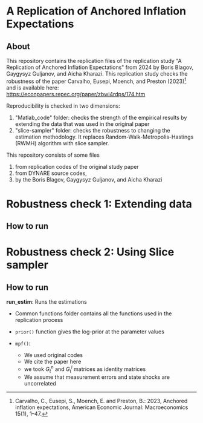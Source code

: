 # A Replication of Anchored Inflation Expectations

## About

This repository contains the replication files of the replication study "A Replication of Anchored Inflation Expectations" from 2024 by Boris Blagov, Gaygysyz Guljanov, and Aicha Kharazi. This replication study checks the robustness of the paper Carvalho, Eusepi, Moench, and Preston (2023)[^1] and is available here: https://econpapers.repec.org/paper/zbwi4rdps/174.htm

[^1]: Carvalho, C., Eusepi, S., Moench, E. and Preston, B.: 2023, Anchored inflation expectations, American Economic Journal: Macroeconomics 15(1), 1–47.

Reproducibility is checked in two dimensions:

1. "Matlab_code" folder: checks the strength of the empirical results by extending the data that was used in the original paper
2. "slice-sampler" folder: checks the robustness to changing the estimation methodology. It replaces Random-Walk-Metropolis-Hastings (RWMH) algorithm with slice sampler.

This repository consists of some files

1. from replication codes of the original study paper
2. from DYNARE source codes,
3. by the Boris Blagov, Gaygysyz Guljanov, and Aicha Kharazi

# Robustness check 1: Extending data

## How to run

# Robustness check 2: Using Slice sampler

## How to run

**run_estim**: Runs the estimations

-   Common functions folder contains all the functions used in the replication process

-   `prior()` function gives the log-prior at the parameter values

-   `mpf()`:

    -   We used original codes
    -   We cite the paper here
    -   we took $G^n_t$ and $G^l_t$ matrices as identity matrices
    -   We assume that measurement errors and state shocks are uncorrelated

